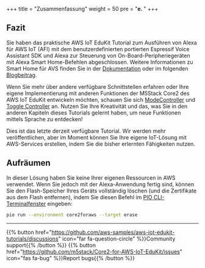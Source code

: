 
+++
title = "Zusammenfassung"
weight = 50
pre = "<b>e. </b>"
+++

## Fazit
Sie haben das praktische AWS IoT EduKit Tutorial zum Ausführen von Alexa für AWS IoT (AFI) mit dem benutzerdefinierten portierten Espressif Voice Assistant SDK und Alexa zur Steuerung von On-Board-Peripheriegeräten mit Alexa Smart Home-Befehlen abgeschlossen. Weitere Informationen zu Smart Home für AVS finden Sie in der [Dokumentation](https://developer.amazon.com/en-US/docs/alexa/alexa-voice-service/smart-home-for-avs.html) oder im folgenden [Blogbeitrag](https://developer.amazon.com/en-US/blogs/alexa/device-makers/2020/04/create-a-sample-alexa-built-in-disco-ball-with-smart-home-for-av).

Wenn Sie mehr über andere verfügbare Schnittstellen erfahren oder Ihre eigene Implementierung mit anderen Funktionen der M5Stack Core2 des AWS IoT EduKit entwickeln möchten, schauen Sie sich [ModeController](https://developer.amazon.com/en-US/docs/alexa/alexa-voice-service/alexa-modecontroller.html) und [Toggle Controller](https://developer.amazon.com/en-US/docs/alexa/alexa-voice-service/alexa-togglecontroller.html) an. Nutzen Sie Ihre Kreativität und das, was Sie in den anderen Kapiteln dieses Tutorials gelernt haben, um neue Funktionen mittels Sprache zu entdecken!

Dies ist das letzte derzeit verfügbare Tutorial. Wir werden mehr veröffentlichen, aber im Moment können Sie Ihre eigene IoT-Lösung mit AWS-Services erstellen, indem Sie die bisher erlernten Fähigkeiten nutzen.

## Aufräumen
In dieser Lösung haben Sie keine Ihrer eigenen Ressourcen in AWS verwendet. Wenn Sie jedoch mit der Alexa-Anwendung fertig sind, können Sie den Flash-Speicher Ihres Geräts vollständig löschen (und die Zertifikate aus dem Flash entfernen), indem Sie diesen Befehl im [PIO CLI-Terminalfenster](../blinky-hello-world/prerequisites.html#Öffnen-Sie-das-PlatformIO-CLI-Terminal-Fenster) eingeben:
```bash
pio run --environment core2foraws --target erase
```

---
{{% button href="https://github.com/aws-samples/aws-iot-edukit-tutorials/discussions" icon="far fa-question-circle" %}}Community support{{% /button %}} {{% button href="https://github.com/m5stack/Core2-for-AWS-IoT-EduKit/issues" icon="fas fa-bug" %}}Report bugs{{% /button %}}